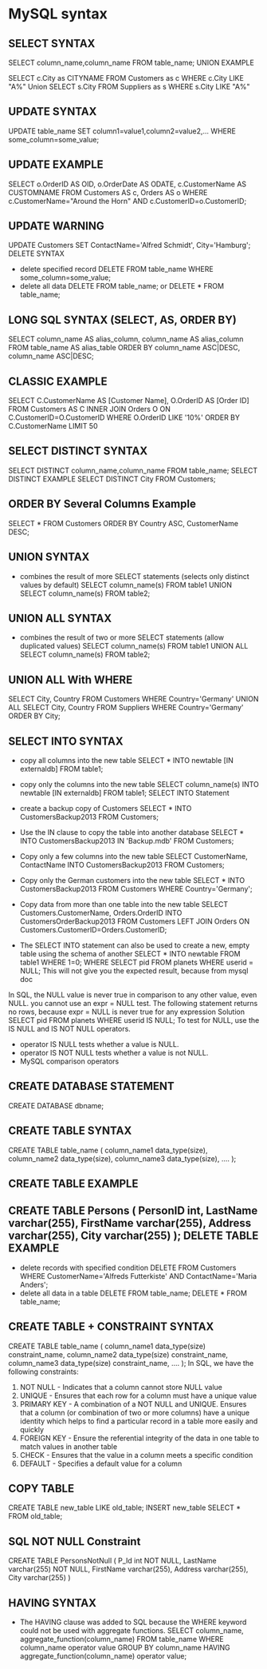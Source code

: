 MySQL syntax
=====================

SELECT SYNTAX
---------------------
SELECT column_name,column_name
FROM table_name;
UNION EXAMPLE


SELECT c.City as CITYNAME FROM Customers as c WHERE c.City LIKE "A%"
Union 
SELECT s.City FROM Suppliers as s WHERE s.City LIKE "A%"

UPDATE  SYNTAX
---------------------
UPDATE table_name
SET column1=value1,column2=value2,...
WHERE some_column=some_value;

UPDATE  EXAMPLE
---------------------
SELECT o.OrderID AS OID, o.OrderDate AS ODATE, c.CustomerName AS CUSTOMNAME
FROM Customers AS c, Orders AS o
WHERE c.CustomerName="Around the Horn" AND c.CustomerID=o.CustomerID;

UPDATE  WARNING
---------------------

UPDATE Customers
SET ContactName='Alfred Schmidt', City='Hamburg';
DELETE SYNTAX

- delete specified record
DELETE FROM table_name WHERE some_column=some_value;   
- delete all data
DELETE FROM table_name; or DELETE * FROM table_name; 

LONG SQL SYNTAX (SELECT, AS, ORDER BY)
----------------------------------------------------
SELECT column_name AS alias_column, column_name AS alias_column
FROM table_name AS alias_table
ORDER BY column_name ASC|DESC, column_name ASC|DESC;

CLASSIC EXAMPLE
----------------------------------------------------
SELECT C.CustomerName AS [Customer Name], O.OrderID AS [Order ID]
FROM Customers AS C 
INNER JOIN Orders O
ON C.CustomerID=O.CustomerID
WHERE O.OrderID LIKE '10%'
ORDER BY C.CustomerName
LIMIT 50

SELECT DISTINCT SYNTAX
----------------------------------------------------
SELECT DISTINCT column_name,column_name
FROM table_name;
SELECT DISTINCT EXAMPLE
SELECT DISTINCT City FROM Customers;

ORDER BY Several Columns Example
----------------------------------------------------
SELECT * FROM Customers
ORDER BY Country ASC, CustomerName DESC;

UNION SYNTAX
--------------------------------------------------------------------------------------------
- combines the result of more SELECT statements (selects only distinct values by default)
SELECT column_name(s) FROM table1
UNION
SELECT column_name(s) FROM table2;

UNION ALL SYNTAX
----------------------------------------------------
- combines the result of two or more SELECT statements (allow duplicated values)
SELECT column_name(s) FROM table1
UNION ALL
SELECT column_name(s) FROM table2;

UNION ALL With WHERE
----------------------------------------------------
SELECT City, Country FROM Customers
WHERE Country='Germany'
UNION ALL
SELECT City, Country FROM Suppliers
WHERE Country='Germany'
ORDER BY City;

SELECT INTO SYNTAX
----------------------------------------------------
- copy all columns into the new table
SELECT *
INTO newtable [IN externaldb]
FROM table1;

- copy only the columns into the new table
SELECT column_name(s)
INTO newtable [IN externaldb]
FROM table1;
SELECT INTO Statement

- create a backup copy of Customers
SELECT *
INTO CustomersBackup2013
FROM Customers;

- Use the IN clause to copy the table into another database
SELECT *
INTO CustomersBackup2013 IN 'Backup.mdb'
FROM Customers;

- Copy only a few columns into the new table
SELECT CustomerName, ContactName
INTO CustomersBackup2013
FROM Customers;

- Copy only the German customers into the new table
SELECT *
INTO CustomersBackup2013
FROM Customers
WHERE Country='Germany';

- Copy data from more than one table into the new table
SELECT Customers.CustomerName, Orders.OrderID
INTO CustomersOrderBackup2013
FROM Customers
LEFT JOIN Orders
ON Customers.CustomerID=Orders.CustomerID;

- The SELECT INTO statement can also be used to create a new, empty table using the schema of another
SELECT *
INTO newtable
FROM table1
WHERE 1=0;
WHERE
SELECT pid FROM planets WHERE userid = NULL;
This will not give you the expected result, because from mysql doc

In SQL, the NULL value is never true in comparison to any other value, even NULL. you cannot use an expr = NULL test. The following statement returns no rows, because expr = NULL is never true for any expression
Solution
SELECT pid FROM planets WHERE userid IS NULL; 
To test for NULL, use the IS NULL and IS NOT NULL operators.
- operator IS NULL tests whether a value is NULL.
- operator IS NOT NULL tests whether a value is not NULL.
- MySQL comparison operators


CREATE DATABASE STATEMENT
---------------------------------
CREATE DATABASE dbname;

CREATE TABLE SYNTAX
---------------------------------
CREATE TABLE table_name
(
column_name1 data_type(size),
column_name2 data_type(size),
column_name3 data_type(size),
....
);

CREATE TABLE EXAMPLE
---------------------------------
CREATE TABLE Persons
(
PersonID int,
LastName varchar(255),
FirstName varchar(255),
Address varchar(255),
City varchar(255)
);
DELETE TABLE EXAMPLE
------------------------------------------------------------------
- delete records with specified condition
DELETE FROM Customers WHERE CustomerName='Alfreds Futterkiste' AND ContactName='Maria Anders';
- delete all data in a table
DELETE FROM table_name; 
DELETE * FROM table_name;

CREATE TABLE + CONSTRAINT SYNTAX
------------------------------------------------------------------
CREATE TABLE table_name
(
column_name1 data_type(size) constraint_name,
column_name2 data_type(size) constraint_name,
column_name3 data_type(size) constraint_name,
....
);
In SQL, we have the following constraints:
1. NOT NULL - Indicates that a column cannot store NULL value
2. UNIQUE - Ensures that each row for a column must have a unique value
3. PRIMARY KEY - A combination of a NOT NULL and UNIQUE. Ensures that a column (or combination of two or more columns) have a unique identity which helps to find a particular record in a table more easily and quickly
4. FOREIGN KEY - Ensure the referential integrity of the data in one table to match values in another table
5. CHECK - Ensures that the value in a column meets a specific condition
6. DEFAULT - Specifies a default value for a column

COPY TABLE
------------------------------------------------------------------
CREATE TABLE new_table LIKE old_table;
INSERT new_table SELECT * FROM old_table;

SQL NOT NULL Constraint
------------------------------------------------------------------
CREATE TABLE PersonsNotNull
(
P_Id int NOT NULL,
LastName varchar(255) NOT NULL,
FirstName varchar(255),
Address varchar(255),
City varchar(255)
)

HAVING SYNTAX
------------------------------------------------------------------
- The HAVING clause was added to SQL because the WHERE keyword could not be used with aggregate functions.
SELECT column_name, aggregate_function(column_name)
FROM table_name
WHERE column_name operator value
GROUP BY column_name
HAVING aggregate_function(column_name) operator value;

